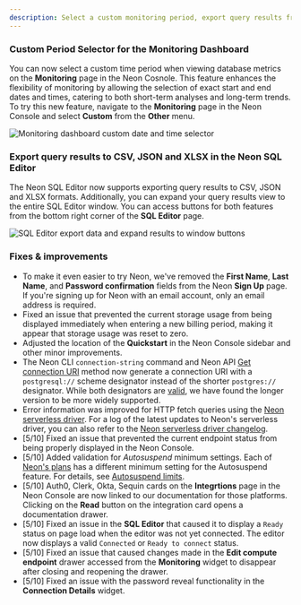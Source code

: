 ```yaml
---
description: Select a custom monitoring period, export query results from the Neon SQL Editor, and more 
---
```


### Custom Period Selector for the Monitoring Dashboard

You can now select a custom time period when viewing database metrics on the **Monitoring** page in the Neon Cosnole. This feature enhances the flexibility of monitoring by allowing the selection of exact start and end dates and times, catering to both short-term analyses and long-term trends. To try this new feature, navigate to the **Monitoring** page in the Neon Console and select **Custom** from the **Other** menu.

![Monitoring dashboard custom date and time selector](/docs/relnotes/set_custom_monitoring_period.png)

### Export query results to CSV, JSON and XLSX in the Neon SQL Editor

The Neon SQL Editor now supports exporting query results to CSV, JSON and XLSX formats. Additionally, you can expand your query results view to the entire SQL Editor window. You can access buttons for both features from the bottom right corner of the **SQL Editor** page.

![SQL Editor export data and expand results to window buttons](/docs/relnotes/sql_editor_export_expand.png)

### Fixes & improvements

- To make it even easier to try Neon, we've removed the **First Name**, **Last Name**, and **Password confirmation** fields from the Neon **Sign Up** page. If you're signing up for Neon with an email account, only an email address is required.
- Fixed an issue that prevented the current storage usage from being displayed immediately when entering a new billing period, making it appear that storage usage was reset to zero.
- Adjusted the location of the **Quickstart** in the Neon Console sidebar and other minor improvements.
- The Neon CLI `connection-string` command and Neon API [Get connection URI](https://api-docs.neon.tech/reference/getconnectionuri) method now generate a connection URI with a `postgresql://` scheme designator instead of the shorter `postgres://` designator. While both designators are [valid](https://www.postgresql.org/docs/current/libpq-connect.html#LIBPQ-CONNSTRING-URIS), we have found the longer version to be more widely supported.
- Error information was improved for HTTP fetch queries using the [Neon serverless driver](/docs/serverless/serverless-driver). For a log of the latest updates to Neon's serverless driver, you can also refer to the [Neon serverless driver changelog](https://github.com/neondatabase/serverless/blob/main/CHANGELOG.md).
- [5/10] Fixed an issue that prevented the current endpoint status from being properly displayed in the Neon Console.
- [5/10] Added validation for _Autosuspend_ minimum settings. Each of [Neon's plans](https://neon.tech/docs/introduction/plans) has a different minimum setting for the Autosuspend feature. For details, see [Autosuspend limits](/docs/guides/auto-suspend-guide#autosuspend-limits).
- [5/10] Auth0, Clerk, Okta, Sequin cards on the **Integrtions** page in the Neon Console are now linked to our documentation for those platforms. Clicking on the **Read** button on the integration card opens a documentation drawer.
- [5/10] Fixed an issue in the **SQL Editor** that caused it to display a `Ready` status on page load when the editor was not yet connected. The editor now displays a valid `Connected` or `Ready to connect` status.
- [5/10] Fixed an issue that caused changes made in the **Edit compute endpoint** drawer accessed from the **Monitoring** widget to disappear after closing and reopening the drawer.
- [5/10] Fixed an issue with the password reveal functionality in the **Connection Details** widget.
